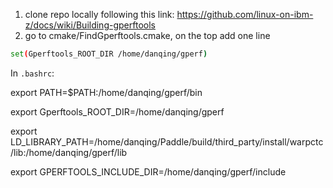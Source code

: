1. clone repo locally following this link: https://github.com/linux-on-ibm-z/docs/wiki/Building-gperftools
2. go to cmake/FindGperftools.cmake, on the top add one line 
```bash
set(Gperftools_ROOT_DIR /home/danqing/gperf)
```
In `.bashrc`:

export PATH=$PATH:/home/danqing/gperf/bin

export Gperftools_ROOT_DIR=/home/danqing/gperf

export LD_LIBRARY_PATH=/home/danqing/Paddle/build/third_party/install/warpctc/lib:/home/danqing/gperf/lib

export GPERFTOOLS_INCLUDE_DIR=/home/danqing/gperf/include
